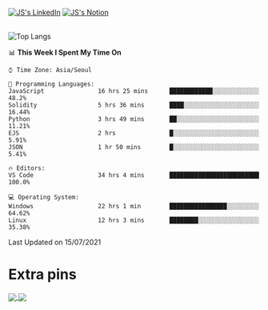 
[![JS's LinkedIn](https://img.shields.io/badge/LinkedIn-blue?style=for-the-badge&logo=linkedin)](https://www.linkedin.com/in/jaeseung-lee-5a2a32139/) 
[![JS's Notion](https://img.shields.io/badge/Notion-black?style=for-the-badge&logo=notion)](https://bit.ly/93l04js) <br><br>
<!-- ![JS's GitHub stats](https://github-readme-stats-lemon-five.vercel.app/api?username=tkxkd0159&hide=contribs,prs,stars,issues&show_icons=true&theme=react&include_all_commits=true)   -->
![Top Langs](https://github-readme-stats-lemon-five.vercel.app/api/top-langs/?username=tkxkd0159&layout=compact&hide=jupyter%20notebook,scss&langs_count=10)  


<!--START_SECTION:waka-->
📊 **This Week I Spent My Time On** 

```text
⌚︎ Time Zone: Asia/Seoul

💬 Programming Languages: 
JavaScript               16 hrs 25 mins      ████████████░░░░░░░░░░░░░   48.2% 
Solidity                 5 hrs 36 mins       ████░░░░░░░░░░░░░░░░░░░░░   16.44% 
Python                   3 hrs 49 mins       ██░░░░░░░░░░░░░░░░░░░░░░░   11.21% 
EJS                      2 hrs               █░░░░░░░░░░░░░░░░░░░░░░░░   5.91% 
JSON                     1 hr 50 mins        █░░░░░░░░░░░░░░░░░░░░░░░░   5.41%

🔥 Editors: 
VS Code                  34 hrs 4 mins       █████████████████████████   100.0%

💻 Operating System: 
Windows                  22 hrs 1 min        ████████████████░░░░░░░░░   64.62% 
Linux                    12 hrs 3 mins       ████████░░░░░░░░░░░░░░░░░   35.38%

```


 Last Updated on 15/07/2021
<!--END_SECTION:waka-->

# Extra pins
<a href="https://github.com/tkxkd0159/go-chain">
  <img align="center" src="https://github-readme-stats-lemon-five.vercel.app/api/pin/?username=tkxkd0159&repo=go-chain&theme=react" />
</a>
<a href="https://github.com/tkxkd0159/dsalgo">
  <img align="center" src="https://github-readme-stats-lemon-five.vercel.app/api/pin/?username=tkxkd0159&repo=dsalgo&theme=react" />
</a>

<!---
- 🔭 I’m currently working on ...
- 🌱 I’m currently learning blockchain and distributed network
- 👯 I’m looking to collaborate on ...
- 🤔 I’m looking for help with ...
- 💬 Ask me about ...
- 📫 How to reach me: ...
- 😄 Pronouns: ...
- ⚡ Fun fact: ...
-->
